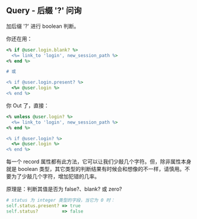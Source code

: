 ## Query - 后缀 '?' 问询

加后缀 '?' 进行 boolean 判断。

你还在用：

```ruby
<% if @user.login.blank? %>
  <%= link_to 'login', new_session_path %>
<% end %>

# 或

<% if @user.login.present? %>
  <%= @user.login %>
<% end %>
```

你 Out 了，直接：

```ruby
<% unless @user.login? %>
  <%= link_to 'login', new_session_path %>
<% end %>

<% if @user.login? %>
  <%= @user.login %>
<% end %>
```

每一个 record 属性都有此方法，它可以让我们少敲几个字符。但，除非属性本身就是 boolean 类型，其它类型的判断结果有时候会和想像的不一样，请慎用。不要为了少敲几个字符，增加犯错的几率。

原理是：判断其值是否为 false?、blank? 或 zero? 

```ruby
# status 为 integer 类型的字段，当它为 0 时：
self.status.present? => true
self.status?         => false
```
